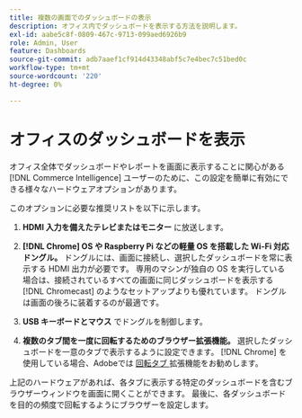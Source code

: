 ```yaml
---
title: 複数の画面でのダッシュボードの表示
description: オフィス内でダッシュボードを表示する方法を説明します。
exl-id: aabe5c8f-0809-467c-9713-099aed6926b9
role: Admin, User
feature: Dashboards
source-git-commit: adb7aaef1cf914d43348abf5c7e4bec7c51bed0c
workflow-type: tm+mt
source-wordcount: '220'
ht-degree: 0%

---
```


# オフィスのダッシュボードを表示

オフィス全体でダッシュボードやレポートを画面に表示することに関心がある [!DNL Commerce Intelligence] ユーザーのために、この設定を簡単に有効にできる様々なハードウェアオプションがあります。

このオプションに必要な推奨リストを以下に示します。

1. **HDMI 入力を備えたテレビまたはモニター** に放送します。

1. **[!DNL Chrome] OS や Raspberry Pi などの軽量 OS を搭載した Wi-Fi 対応ドングル。** ドングルには、画面に接続し、選択したダッシュボードを常に表示する HDMI 出力が必要です。 専用のマシンが独自の OS を実行している場合は、接続されているすべての画面に同じダッシュボードを表示する [!DNL Chromecast] のようなセットアップよりも優れています。 ドングルは画面の後ろに装着するのが最適です。

1. **USB キーボードとマウス** でドングルを制御します。

1. **複数のタブ間を一度に回転するためのブラウザー拡張機能。** 選択したダッシュボードを一意のタブで表示するように設定できます。 [!DNL Chrome] を使用している場合、Adobeでは [ 回転タブ ](https://chrome.google.com/webstore/detail/revolver-tabs/dlknooajieciikpedpldejhhijacnbda?hl=en) 拡張機能をお勧めします。

上記のハードウェアがあれば、各タブに表示する特定のダッシュボードを含むブラウザーウィンドウを画面に開くことができます。 最後に、各ダッシュボードを目的の頻度で回転するようにブラウザーを設定します。

